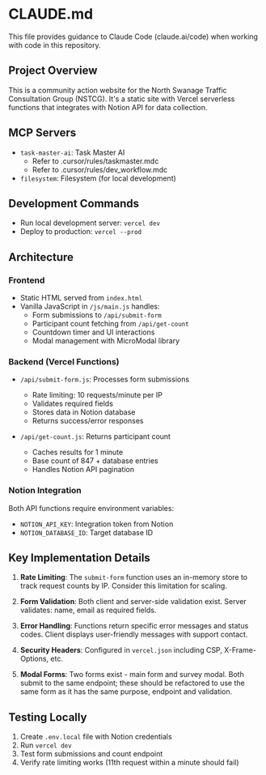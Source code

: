 # CLAUDE.md

This file provides guidance to Claude Code (claude.ai/code) when working with code in this repository.

## Project Overview

This is a community action website for the North Swanage Traffic Consultation Group (NSTCG). It's a static site with Vercel serverless functions that integrates with Notion API for data collection.

## MCP Servers

- `task-master-ai`: Task Master AI
  - Refer to .cursor/rules/taskmaster.mdc
  - Refer to .cursor/rules/dev_workflow.mdc
- `filesystem`: Filesystem (for local development)


## Development Commands

- Run local development server: `vercel dev`
- Deploy to production: `vercel --prod`

## Architecture

### Frontend
- Static HTML served from `index.html`
- Vanilla JavaScript in `/js/main.js` handles:
  - Form submissions to `/api/submit-form`
  - Participant count fetching from `/api/get-count`
  - Countdown timer and UI interactions
  - Modal management with MicroModal library

### Backend (Vercel Functions)
- `/api/submit-form.js`: Processes form submissions
  - Rate limiting: 10 requests/minute per IP
  - Validates required fields
  - Stores data in Notion database
  - Returns success/error responses
  
- `/api/get-count.js`: Returns participant count
  - Caches results for 1 minute
  - Base count of 847 + database entries
  - Handles Notion API pagination

### Notion Integration
Both API functions require environment variables:
- `NOTION_API_KEY`: Integration token from Notion
- `NOTION_DATABASE_ID`: Target database ID

## Key Implementation Details

1. **Rate Limiting**: The `submit-form` function uses an in-memory store to track request counts by IP. Consider this limitation for scaling.

2. **Form Validation**: Both client and server-side validation exist. Server validates: name, email as required fields.

3. **Error Handling**: Functions return specific error messages and status codes. Client displays user-friendly messages with support contact.

4. **Security Headers**: Configured in `vercel.json` including CSP, X-Frame-Options, etc.

5. **Modal Forms**: Two forms exist - main form and survey modal. Both submit to the same endpoint; these should be refactored to use the same form as it has the same purpose, endpoint and validation.

## Testing Locally

1. Create `.env.local` file with Notion credentials
2. Run `vercel dev` 
3. Test form submissions and count endpoint
4. Verify rate limiting works (11th request within a minute should fail)